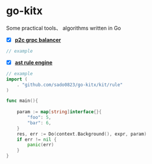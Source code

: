 # go-kitx



Some practical tools、 algorithms written in Go


- [x] [**p2c grpc balancer**](https://github.com/sado0823/go-kitx/tree/master/grpc/balancer/p2c)
```go
// example

```

- [x] [**ast rule engine**](https://github.com/sado0823/go-kitx/blob/master/kit/rule/parser.go)
```go
// example
import (
    . "github.com/sado0823/go-kitx/kit/rule"
)

func main(){
	
    param := map[string]interface{}{
        "foo": 5,
        "bar": 6,
    }
    res, err := Do(context.Background(), expr, param)
    if err != nil {
        panic(err)
    }
}

```